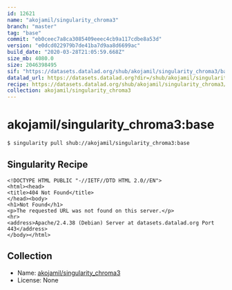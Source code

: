```yaml
---
id: 12621
name: "akojamil/singularity_chroma3"
branch: "master"
tag: "base"
commit: "eb0ceec7a8ca3085409eeec4cb9a117cdbe8a53d"
version: "e0dcd022979b7de41ba7d9aa8d6699ac"
build_date: "2020-03-28T21:05:59.668Z"
size_mb: 4080.0
size: 2046398495
sif: "https://datasets.datalad.org/shub/akojamil/singularity_chroma3/base/2020-03-28-eb0ceec7-e0dcd022/e0dcd022979b7de41ba7d9aa8d6699ac.sif"
datalad_url: https://datasets.datalad.org?dir=/shub/akojamil/singularity_chroma3/base/2020-03-28-eb0ceec7-e0dcd022/
recipe: https://datasets.datalad.org/shub/akojamil/singularity_chroma3/base/2020-03-28-eb0ceec7-e0dcd022/Singularity
collection: akojamil/singularity_chroma3
---
```


# akojamil/singularity_chroma3:base

```bash
$ singularity pull shub://akojamil/singularity_chroma3:base
```

## Singularity Recipe

```singularity
<!DOCTYPE HTML PUBLIC "-//IETF//DTD HTML 2.0//EN">
<html><head>
<title>404 Not Found</title>
</head><body>
<h1>Not Found</h1>
<p>The requested URL was not found on this server.</p>
<hr>
<address>Apache/2.4.38 (Debian) Server at datasets.datalad.org Port 443</address>
</body></html>
```

## Collection

 - Name: [akojamil/singularity_chroma3](https://github.com/akojamil/singularity_chroma3)
 - License: None

